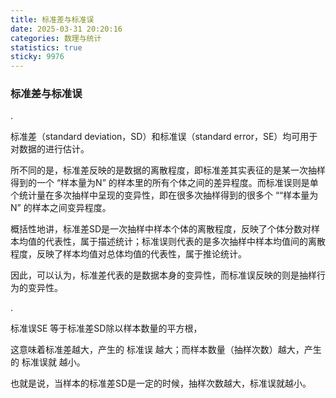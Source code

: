 ```yaml
---
title: 标准差与标准误
date: 2025-03-31 20:20:16
categories: 数理与统计
statistics: true
sticky: 9976
---
```


### 标准差与标准误

.

标准差（standard deviation，SD）和标准误（standard error，SE）均可用于对数据的进行估计。

所不同的是，标准差反映的是数据的离散程度，即标准差其实表征的是某一次抽样得到的一个 “样本量为N” 的样本里的所有个体之间的差异程度。而标准误则是单个统计量在多次抽样中呈现的变异性，即在很多次抽样得到的很多个 ““样本量为N” 的样本之间变异程度。

概括性地讲，标准差SD是一次抽样中样本个体的离散程度，反映了个体分数对样本均值的代表性，属于描述统计；标准误则代表的是多次抽样中样本均值间的离散程度，反映了样本均值对总体均值的代表性，属于推论统计。

因此，可以认为，标准差代表的是数据本身的变异性，而标准误反映的则是抽样行为的变异性。

.

标准误SE 等于标准差SD除以样本数量的平方根，

这意味着标准差越大，产生的 标准误 越大；而样本数量（抽样次数）越大，产生的 标准误就 越小。

也就是说，当样本的标准差SD是一定的时候，抽样次数越大，标准误就越小。
